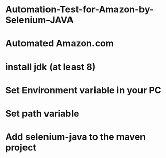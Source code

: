 # Automation-Test-for-Amazon-by-Selenium-JAVA
# Automated Amazon.com
# install jdk (at least 8)
# Set Environment variable in your PC
# Set path variable
# Add selenium-java to the maven project